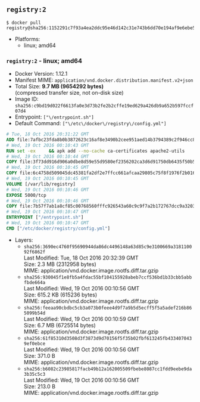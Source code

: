 ## `registry:2`

```console
$ docker pull registry@sha256:1152291c7f93a4ea2ddc95e46d142c31e743b6dd70e194af9e6ebe530f782c17
```

-	Platforms:
	-	linux; amd64

### `registry:2` - linux; amd64

-	Docker Version: 1.12.1
-	Manifest MIME: `application/vnd.docker.distribution.manifest.v2+json`
-	Total Size: **9.7 MB (9654292 bytes)**  
	(compressed transfer size, not on-disk size)
-	Image ID: `sha256:c9bd19d022f6613fa0e3d73b2fe2b2cffe19ed629a426db9a652b597fccf07d4`
-	Entrypoint: `["\/entrypoint.sh"]`
-	Default Command: `["\/etc\/docker\/registry\/config.yml"]`

```dockerfile
# Tue, 18 Oct 2016 20:31:22 GMT
ADD file:7afbc23fda8b0b3872623c16af8e3490b2cee951aed14b3794389c2f946cc8c7 in / 
# Wed, 19 Oct 2016 00:10:43 GMT
RUN set -ex     && apk add --no-cache ca-certificates apache2-utils
# Wed, 19 Oct 2016 00:10:44 GMT
COPY file:3f73dd916d906a0dbe8d59e55d9580ef2356202ca3d6d91750db6435f50b5e7b in /bin/registry 
# Wed, 19 Oct 2016 00:10:45 GMT
COPY file:6c4758d509045dc45381fa2df2e7ffcc661afcaa29805c75f8f1976f2b016db8 in /etc/docker/registry/config.yml 
# Wed, 19 Oct 2016 00:10:45 GMT
VOLUME [/var/lib/registry]
# Wed, 19 Oct 2016 00:10:46 GMT
EXPOSE 5000/tcp
# Wed, 19 Oct 2016 00:10:46 GMT
COPY file:7b57f7ab1a8cf85c00768560fffc926543a60c9c9f7a2b172767dcc9a3203394 in /entrypoint.sh 
# Wed, 19 Oct 2016 00:10:47 GMT
ENTRYPOINT ["/entrypoint.sh"]
# Wed, 19 Oct 2016 00:10:47 GMT
CMD ["/etc/docker/registry/config.yml"]
```

-	Layers:
	-	`sha256:3690ec4760f95690944da86dc4496148a63d85c9e3100669a318110092f6862f`  
		Last Modified: Tue, 18 Oct 2016 20:32:39 GMT  
		Size: 2.3 MB (2312958 bytes)  
		MIME: application/vnd.docker.image.rootfs.diff.tar.gzip
	-	`sha256:930045f1e8fb5a4fdac55bf104155928abeb7ccf536bd1b33cbb5abbfbde664a`  
		Last Modified: Wed, 19 Oct 2016 00:10:56 GMT  
		Size: 615.2 KB (615236 bytes)  
		MIME: application/vnd.docker.image.rootfs.diff.tar.gzip
	-	`sha256:feeaa90cbdbc5cb3a073b0feee4d9f7a9b5d5ecff5f5a5adef216b865099b54d`  
		Last Modified: Wed, 19 Oct 2016 00:10:59 GMT  
		Size: 6.7 MB (6725514 bytes)  
		MIME: application/vnd.docker.image.rootfs.diff.tar.gzip
	-	`sha256:61f85310d3508d3f3873d9d70156f5f35b02fbf613245fb4334070439ef0ebce`  
		Last Modified: Wed, 19 Oct 2016 00:10:56 GMT  
		Size: 371.0 B  
		MIME: application/vnd.docker.image.rootfs.diff.tar.gzip
	-	`sha256:b6082c23985817facb49b12a162005509fbebe8087cc1fdd9eebe9da3b35c5c3`  
		Last Modified: Wed, 19 Oct 2016 00:10:56 GMT  
		Size: 213.0 B  
		MIME: application/vnd.docker.image.rootfs.diff.tar.gzip
